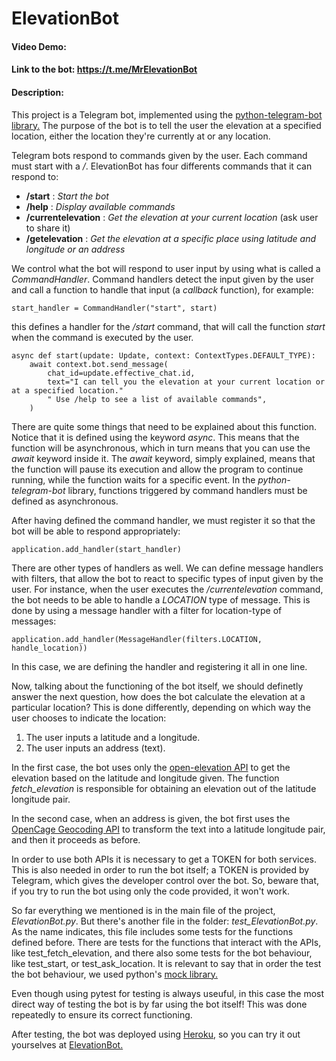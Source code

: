 # ElevationBot
#### Video Demo:  <URL HERE>
#### Link to the bot: https://t.me/MrElevationBot
#### Description:
This project is a Telegram bot, implemented using the [python-telegram-bot library.](https://docs.python-telegram-bot.org/en/v20.5/index.html/)
The purpose of the bot is to tell the user the elevation at a specified location, either the location they're currently at or any location.

Telegram bots respond to commands given by the user. Each command must start with a _/_. ElevationBot has four differents commands that it can respond to:
* __/start__ : _Start the bot_
* __/help__ : _Display available commands_ 
* __/currentelevation__ : _Get the elevation at your current location_ (ask user to share it)
* __/getelevation__ : _Get the elevation at a specific place using latitude and longitude or an address_

We control what the bot will respond to user input by using what is called a _CommandHandler_. Command handlers detect the input given by the user and call a function to handle that input (a _callback_ function), for example: 
```
start_handler = CommandHandler("start", start)
```
this defines a handler for the _/start_ command, that will call the function _start_ when the command is executed by the user.
```
async def start(update: Update, context: ContextTypes.DEFAULT_TYPE):
    await context.bot.send_message(
        chat_id=update.effective_chat.id,
        text="I can tell you the elevation at your current location or at a specified location."
        " Use /help to see a list of available commands",
    )
```
There are quite some things that need to be explained about this function. Notice that it is defined using the keyword _async_. This means that the function will be asynchronous, which in turn means that you can use the _await_ keyword inside it. The _await_ keyword, simply explained, means that the function will pause its execution and allow the program to continue running, while the function waits for a specific event. In the _python-telegram-bot_ library, functions triggered by command handlers must be defined as asynchronous.

After having defined the command handler, we must register it so that the bot will be able to respond appropriately:
```
application.add_handler(start_handler)
```

There are other types of handlers as well. We can define message handlers with filters, that allow the bot to react to specific types of input given by the user. For instance, when the user executes the _/currentelevation_ command, the bot needs to be able to handle a _LOCATION_ type of message. This is done by using a message handler with a filter for location-type of messages:
```
application.add_handler(MessageHandler(filters.LOCATION, handle_location))
```
In this case, we are defining the handler and registering it all in one line.

Now, talking about the functioning of the bot itself, we should definetly answer the next question, how does the bot calculate the elevation at a particular location? This is done differently, depending on which way the user chooses to indicate the location:
1. The user inputs a latitude and a longitude.
2. The user inputs an address (text).

In the first case, the bot uses only the [open-elevation API](https://github.com/Jorl17/open-elevation) to get the elevation based on the latitude and longitude given. The function _fetch_elevation_ is responsible for obtaining an elevation out of the latitude longitude pair.

In the second case, when an address is given, the bot first uses the [OpenCage Geocoding API](https://opencagedata.com/api#quickstart) to transform the text into a latitude longitude pair, and then it proceeds as before.

In order to use both APIs it is necessary to get a TOKEN for both services. This is also needed in order to run the bot itself; a TOKEN is provided by Telegram, which gives the developer control over the bot. So, beware that, if you try to run the bot using only the code provided, it won't work.

So far everything we mentioned is in the main file of the project, _ElevationBot.py_. But there's another file in the folder: _test_ElevationBot.py_. As the name indicates, this file includes some tests for the functions defined before. There are tests for the functions that interact with the APIs, like test_fetch_elevation, and there also some tests for the bot behaviour, like test_start, or test_ask_location. It is relevant to say that in order the test the bot behaviour, we used python's [mock library.](https://docs.python.org/3/library/unittest.mock.html)

Even though using pytest for testing is always useuful, in this case the most direct way of testing the bot is by far using the bot itself! This was done repeatedly to ensure its correct functioning.

After testing, the bot was deployed using [Heroku](https://heroku.com/), so you can try it out yourselves at [ElevationBot.](https://t.me/MrElevationBot)
